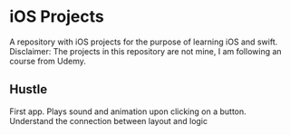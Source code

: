 # iOS Projects

A repository with iOS projects for the purpose of learning iOS and swift. <br />
Disclaimer: The projects in this repository are not mine, I am following an course from Udemy.

## Hustle 
First app. Plays sound and animation upon clicking on a button. <br />
Understand the connection between layout and logic
